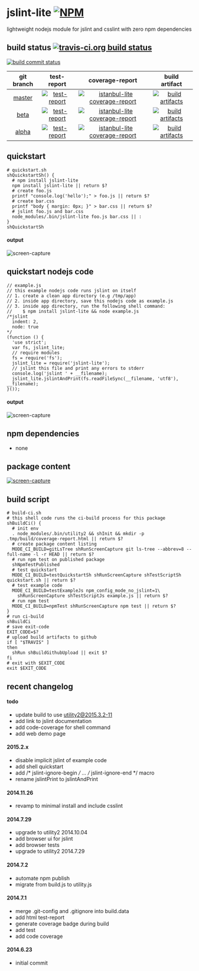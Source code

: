 jslint-lite [![NPM](https://img.shields.io/npm/v/jslint-lite.svg?style=flat-square)](https://www.npmjs.org/package/jslint-lite)
===========
lightweight nodejs module for jslint and csslint with zero npm dependencies



## build status [![travis-ci.org build status](https://api.travis-ci.org/kaizhu256/node-jslint-lite.svg)](https://travis-ci.org/kaizhu256/node-jslint-lite)

[![build commit status](https://kaizhu256.github.io/node-jslint-lite/build.badge.svg)](https://travis-ci.org/kaizhu256/node-jslint-lite)

 git branch | test-report | coverage-report | build artifact
:----------:|:-----------:|:---------------:|:--------------:
[master](https://github.com/kaizhu256/node-jslint-lite/tree/master) | [![test-report](https://kaizhu256.github.io/node-jslint-lite/build.travis-ci.org/master/test-report.badge.svg)](https://kaizhu256.github.io/node-jslint-lite/build.travis-ci.org/master/test-report.html) | [![istanbul-lite coverage-report](https://kaizhu256.github.io/node-jslint-lite/build.travis-ci.org/master/coverage-report.badge.svg)](https://kaizhu256.github.io/node-jslint-lite/build.travis-ci.org/master/coverage-report.html/node-jslint-lite/index.html) | [![build artifacts](https://kaizhu256.github.io/node-jslint-lite/glyphicons_144_folder_open.png)](https://github.com/kaizhu256/node-jslint-lite/tree/gh-pages/build.travis-ci.org/master)
[beta](https://github.com/kaizhu256/node-jslint-lite/tree/beta) | [![test-report](https://kaizhu256.github.io/node-jslint-lite/build.travis-ci.org/beta/test-report.badge.svg)](https://kaizhu256.github.io/node-jslint-lite/build.travis-ci.org/beta/test-report.html) | [![istanbul-lite coverage-report](https://kaizhu256.github.io/node-jslint-lite/build.travis-ci.org/beta/coverage-report.badge.svg)](https://kaizhu256.github.io/node-jslint-lite/build.travis-ci.org/beta/coverage-report.html/node-jslint-lite/index.html) | [![build artifacts](https://kaizhu256.github.io/node-jslint-lite/glyphicons_144_folder_open.png)](https://github.com/kaizhu256/node-jslint-lite/tree/gh-pages/build.travis-ci.org/beta)
|[alpha](https://github.com/kaizhu256/node-jslint-lite/tree/alpha) | [![test-report](https://kaizhu256.github.io/node-jslint-lite/build.travis-ci.org/alpha/test-report.badge.svg)](https://kaizhu256.github.io/node-jslint-lite/build.travis-ci.org/alpha/test-report.html) | [![istanbul-lite coverage-report](https://kaizhu256.github.io/node-jslint-lite/build.travis-ci.org/alpha/coverage-report.badge.svg)](https://kaizhu256.github.io/node-jslint-lite/build.travis-ci.org/alpha/coverage-report.html/node-jslint-lite/index.html) | [![build artifacts](https://kaizhu256.github.io/node-jslint-lite/glyphicons_144_folder_open.png)](https://github.com/kaizhu256/node-jslint-lite/tree/gh-pages/build.travis-ci.org/alpha)|



## quickstart
```
# quickstart.sh
shQuickstartSh() {
  # npm install jslint-lite
  npm install jslint-lite || return $?
  # create foo.js
  printf "console.log('hello');" > foo.js || return $?
  # create bar.css
  printf "body { margin: 0px; }" > bar.css || return $?
  # jslint foo.js and bar.css
  node_modules/.bin/jslint-lite foo.js bar.css || :
}
shQuickstartSh
```
#### output
![screen-capture](https://kaizhu256.github.io/node-jslint-lite/screen-capture.testQuickstartSh.png)



## quickstart nodejs code
```
// example.js
// this example nodejs code runs jslint on itself
// 1. create a clean app directory (e.g /tmp/app)
// 2. inside app directory, save this nodejs code as example.js
// 3. inside app directory, run the following shell command:
//    $ npm install jslint-lite && node example.js
/*jslint
  indent: 2,
  node: true
*/
(function () {
  'use strict';
  var fs, jslint_lite;
  // require modules
  fs = require('fs');
  jslint_lite = require('jslint-lite');
  // jslint this file and print any errors to stderr
  console.log('jslint ' + __filename);
  jslint_lite.jslintAndPrint(fs.readFileSync(__filename, 'utf8'), __filename);
}());
```
#### output
![screen-capture](https://kaizhu256.github.io/node-jslint-lite/screen-capture.testExampleJs.png)



## npm dependencies
- none



## package content
[![screen-capture](https://kaizhu256.github.io/node-jslint-lite/screen-capture.gitLsTree.png)](https://github.com/kaizhu256/node-jslint-lite)



## build script
```
# build-ci.sh
# this shell code runs the ci-build process for this package
shBuildCi() {
  # init env
  . node_modules/.bin/utility2 && shInit && mkdir -p .tmp/build/coverage-report.html || return $?
  # create package content listing
  MODE_CI_BUILD=gitLsTree shRunScreenCapture git ls-tree --abbrev=8 --full-name -l -r HEAD || return $?
  # run npm test on published package
  shNpmTestPublished
  # test quickstart
  MODE_CI_BUILD=testQuickstartSh shRunScreenCapture shTestScriptSh quickstart.sh || return $?
  # test example code
  MODE_CI_BUILD=testExampleJs npm_config_mode_no_jslint=1\
    shRunScreenCapture shTestScriptJs example.js || return $?
  # run npm test
  MODE_CI_BUILD=npmTest shRunScreenCapture npm test || return $?
}
# run ci-build
shBuildCi
# save exit-code
EXIT_CODE=$?
# upload build artifacts to github
if [ "$TRAVIS" ]
then
  shRun shBuildGithubUpload || exit $?
fi
# exit with $EXIT_CODE
exit $EXIT_CODE
```



## recent changelog
#### todo
- update build to use utility2@2015.3.2-11
- add link to jslint documentation
- add code-coverage for shell command
- add web demo page

#### 2015.2.x
- disable implicit jslint of example code
- add shell quickstart
- add /* jslint-ignore-begin */ ... /* jslint-ignore-end */ macro
- rename jslintPrint to jslintAndPrint

#### 2014.11.26
- revamp to minimal install and include csslint

#### 2014.7.29
- upgrade to utility2 2014.10.04
- add browser ui for jslint
- add browser tests
- upgrade to utility2 2014.7.29

#### 2014.7.2
- automate npm publish
- migrate from build.js to utility.js

#### 2014.7.1
- merge .git-config and .gitignore into build.data
- add html test-report
- generate coverage badge during build
- add test
- add code coverage

#### 2014.6.23
- initial commit

